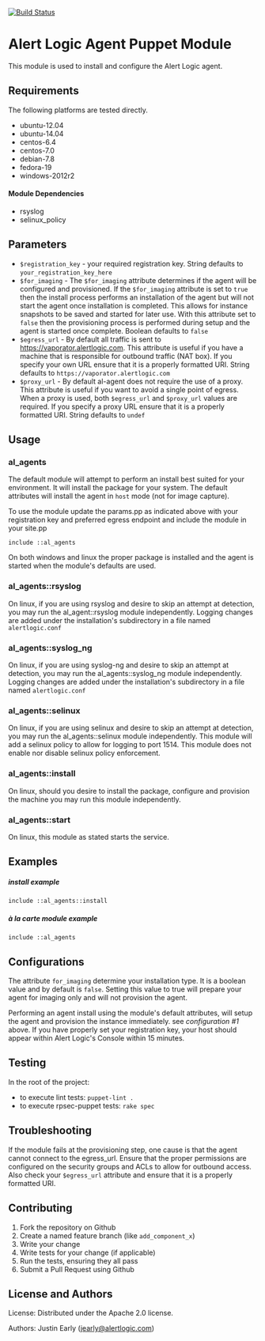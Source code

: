 [![Build Status](https://travis-ci.org/alertlogic/alertlogic-agents.svg?branch=master)](https://travis-ci.org/alertlogic/alertlogic-agents)


Alert Logic Agent Puppet Module
=================
This module is used to install and configure the Alert Logic agent.

Requirements
------------
The following platforms are tested directly.

- ubuntu-12.04
- ubuntu-14.04
- centos-6.4
- centos-7.0
- debian-7.8
- fedora-19
- windows-2012r2

#### Module Dependencies
- rsyslog
- selinux_policy

Parameters
----------

* `$registration_key` - your required registration key. String defaults to `your_registration_key_here`
* `$for_imaging` - The `$for_imaging` attribute determines if the agent will be configured and provisioned.  If the `$for_imaging` attribute is set to `true` then the install process performs an installation of the agent but will not start the agent once installation is completed.  This allows for instance snapshots to be saved and started for later use.  With this attribute set to `false` then the provisioning process is performed during setup and the agent is started once complete.  Boolean defaults to `false`
* `$egress_url` - By default all traffic is sent to https://vaporator.alertlogic.com.  This attribute is useful if you have a machine that is responsible for outbound traffic (NAT box).  If you specify your own URL ensure that it is a properly formatted URI.  String defaults to `https://vaporator.alertlogic.com`
* `$proxy_url` - By default al-agent does not require the use of a proxy.  This attribute is useful if you want to avoid a single point of egress.  When a proxy is used, both `$egress_url` and `$proxy_url` values are required.  If you specify a proxy URL ensure that it is a properly formatted URI.  String defaults to `undef`

Usage
-----
### al_agents
The default module will attempt to perform an install best suited for your environment.  It will install the package for your system. The default attributes will install the agent in `host` mode (not for image capture).

To use the module update the params.pp as indicated above with your registration key and preferred egress endpoint and include the module in your site.pp

`include ::al_agents`

On both windows and linux the proper package is installed and the agent is started when the module's defaults are used.

### al_agents::rsyslog
On linux, if you are using rsyslog and desire to skip an attempt at detection, you may run the al_agent::rsyslog module independently.  Logging changes are added under the installation's subdirectory in a file named `alertlogic.conf`

### al_agents::syslog_ng
On linux, if you are using syslog-ng and desire to skip an attempt at detection, you may run the al_agents::syslog_ng module independently.  Logging changes are added under the installation's subdirectory in a file named `alertlogic.conf`

### al_agents::selinux
On linux, if you are using selinux and desire to skip an attempt at detection, you may run the al_agents::selinux module independently. This module will add a selinux policy to allow for logging to port 1514.  This module does not enable nor disable selinux policy enforcement.

### al_agents::install
On linux, should you desire to install the package, configure and provision the machine you may run this module independently.

### al_agents::start
On linux, this module as stated starts the service.


Examples
--------

##### install example
```
include ::al_agents::install
```

##### à la carte module example
```
include ::al_agents
```


Configurations
--------------
The attribute `for_imaging` determine your installation type.  It is a boolean value and by default is `false`.  Setting this value to true will prepare your agent for imaging only and will not provision the agent.


Performing an agent install using the module's default attributes, will setup the agent and provision the instance immediately. see *configuration #1* above.  If you have properly set your registration key, your host should appear within Alert Logic's Console within 15 minutes.

Testing
-------

In the root of the project:
* to execute lint tests: `puppet-lint .`
* to execute rpsec-puppet tests: `rake spec`


Troubleshooting
---------------

If the module fails at the provisioning step, one cause is that the agent cannot connect to the egress_url.  Ensure that the proper permissions are configured on the security groups and ACLs to allow for outbound access.  Also check your `$egress_url` attribute and ensure that it is a properly formatted URI.


Contributing
------------

1. Fork the repository on Github
2. Create a named feature branch (like `add_component_x`)
3. Write your change
4. Write tests for your change (if applicable)
5. Run the tests, ensuring they all pass
6. Submit a Pull Request using Github

License and Authors
-------------------
License:
Distributed under the Apache 2.0 license.

Authors: 
Justin Early (jearly@alertlogic.com)
